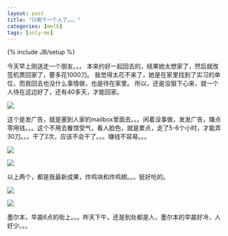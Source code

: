 ```yaml
---
layout: post
title: "只剩下一个人了。。。"
categories: [melb]
tags: [only-me]
---
```

{% include JB/setup %}

今天早上刚送走一个朋友。。。
本来约好一起回去的，结果她太想家了，然后就改签机票回家了，要多花1000刀。
我觉得太花不来了，她是在家里找到了实习的单位，而我回去也没什么事情做，也是待在家里。
所以，还是没狠下心来，就一个人待在这边好了，还有40多天，才能回家。

![](https://lh6.googleusercontent.com/-0bQqExAc464/TQtxI16ra9I/AAAAAAAAAE8/pouVU0Jz0nM/s400/05122010222.jpg)

这个是发广告，就是塞到人家的mailbox里面去。。。闲着没事做，发发广告，赚点零用钱。。。这个不用去餐馆受气，看人脸色，就是累点，走了5-6个小时，才能弄30刀。。。干了2次，应该不会干了。。。赚钱不容易。。。

![](https://lh4.googleusercontent.com/-Et0_9_QLvto/TQtxJHxoUSI/AAAAAAAAAFA/c_wChK-c0W8/s400/06122010223.jpg)

![](https://lh6.googleusercontent.com/-dSsjomhR6hg/TQtxJIaCIqI/AAAAAAAAAFE/3Js_Ko_eCRY/s400/08122010225.jpg)

以上两个，都是我最新成果，炸鸡块和炸鸡翅。。。挺好吃的。

![](https://lh5.googleusercontent.com/-anDOgr0oot4/TQtxJTSU0gI/AAAAAAAAAFI/nZxNaKo1JJg/s400/17122010238.jpg)

![](https://lh5.googleusercontent.com/-h3zzV5hDNSc/TQtxJyTS4dI/AAAAAAAAAFM/nRPepD_KkoQ/s400/17122010237.jpg)

墨尔本，早晨6点的街上。。。昨天下午，还是到处都是人，墨尔本的早晨好冷，人好少。。。
